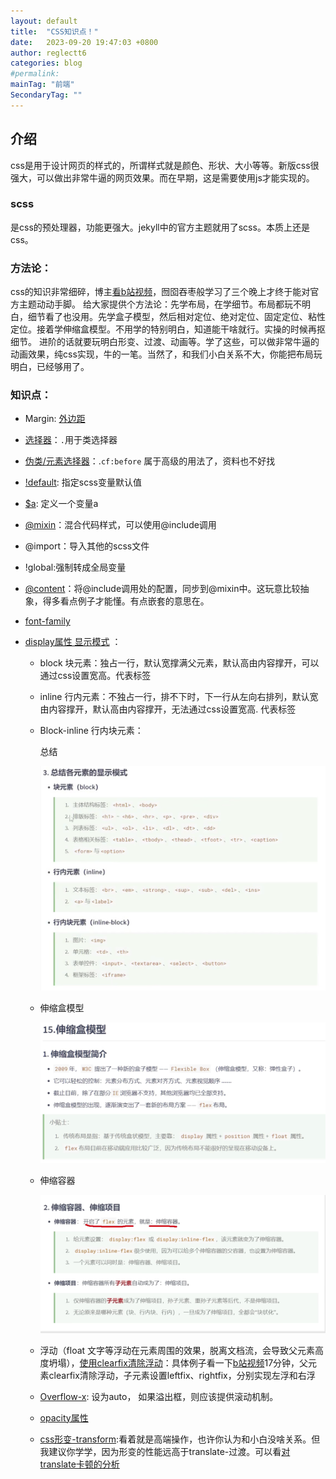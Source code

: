 ```yaml
---
layout: default
title:  "CSS知识点！"
date:   2023-09-20 19:47:03 +0800
author: reglectt6
categories: blog
#permalink: 
mainTag: "前端"
SecondaryTag: ""
---
```


## 介绍

css是用于设计网页的样式的，所谓样式就是颜色、形状、大小等等。新版css很强大，可以做出非常牛逼的网页效果。而在早期，这是需要使用js才能实现的。

### scss
是css的预处理器，功能更强大。jekyll中的官方主题就用了scss。本质上还是css。


### 方法论：
css的知识非常细碎，博主[看b站视频](https://www.bilibili.com/video/BV1p84y1P7Z5?p=1&vd_source=071e91b448cc575bb2206174edc54928)，囫囵吞枣般学习了三个晚上才终于能对官方主题动动手脚。
给大家提供个方法论：先学布局，在学细节。布局都玩不明白，细节看了也没用。先学盒子模型，然后相对定位、绝对定位、固定定位、粘性定位。接着学伸缩盒模型。不用学的特别明白，知道能干啥就行。实操的时候再抠细节。
进阶的话就要玩明白形变、过渡、动画等。学了这些，可以做非常牛逼的动画效果，纯css实现，牛的一笔。当然了，和我们小白关系不大，你能把布局玩明白，已经够用了。

### 知识点：

- Margin: [外边距](https://zhuanlan.zhihu.com/p/75920564)

- [选择器](https://www.w3school.com.cn/css/css_selectors.asp)：`.`用于类选择器

- [伪类/元素选择器](https://blog.csdn.net/weixin_35753291/article/details/129614124)：.`cf:before` 属于高级的用法了，资料也不好找

- [!default](https://blog.csdn.net/QDY5945/article/details/102211495): 指定scss变量默认值

- [$a](https://www.bilibili.com/video/BV1Ci4y1d74K?p=6&vd_source=071e91b448cc575bb2206174edc54928): 定义一个变量a

- [@mixin](https://blog.csdn.net/feiying0canglang/article/details/125937808)：混合代码样式，可以使用@include调用

- @import：导入其他的scss文件

- !global:强制转成全局变量

- [@content](https://blog.csdn.net/hide_in_darkness/article/details/107543887)：将@include调用处的配置，同步到@mixin中。这玩意比较抽象，得多看点例子才能懂。有点嵌套的意思在。

- [font-family](https://blog.csdn.net/Merciful_Lion/article/details/123310499)

- [display属性 显示模式](https://www.bilibili.com/video/BV1p84y1P7Z5?p=114&vd_source=071e91b448cc575bb2206174edc54928) ：

    - block 块元素：独占一行，默认宽撑满父元素，默认高由内容撑开，可以通过css设置宽高。代表标签  <div>

    - inline 行内元素：不独占一行，排不下时，下一行从左向右排列，默认宽由内容撑开，默认高由内容撑开，无法通过css设置宽高. 代表标签 <span>

    - Block-inline 行内块元素：

      总结

      ![image-20230908192611586](/assets/images/2023-09-26-CSS知识点/image-20230908192611586.png)

    - 伸缩盒模型

      ![image-20230908195728721](/assets/images/2023-09-26-CSS知识点/image-20230908195728721.png)

    - 伸缩容器

      ![image-20230908200739448](/assets/images/2023-09-26-CSS知识点/image-20230908200739448.png)

    - 浮动（float 文字等浮动在元素周围的效果，脱离文档流，会导致父元素高度坍塌），[使用clearfix清除浮动](https://blog.csdn.net/weixin_41041379/article/details/81871980)：具体例子看一下[b站视频](https://www.bilibili.com/video/BV1p84y1P7Z5?p=149&vd_source=071e91b448cc575bb2206174edc54928)17分钟，父元素clearfix清除浮动，子元素设置leftfix、rightfix，分别实现左浮和右浮

    - [Overflow-x](https://www.runoob.com/cssref/css3-pr-overflow-x.html): 设为auto， 如果溢出框，则应该提供滚动机制。

    - [opacity属性](https://10.1pxeye.com/css-opacity/)
    - [css形变-transform](https://blog.csdn.net/chunxiaqiudong5/article/details/104049484):看着就是高端操作，也许你认为和小白没啥关系。但我建议你学学，因为形变的性能远高于translate-过渡。可以看[对translate卡顿的分析](https://blog.csdn.net/weixin_45689946/article/details/122167495)